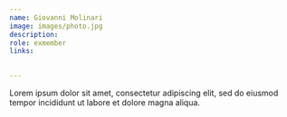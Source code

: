 ```yaml
---
name: Giovanni Molinari
image: images/photo.jpg
description: 
role: exmember
links:
  

---
```


Lorem ipsum dolor sit amet, consectetur adipiscing elit, sed do eiusmod tempor incididunt ut labore et dolore magna aliqua.
